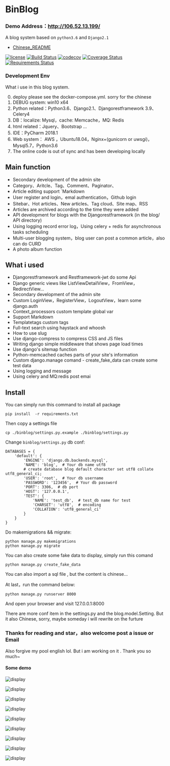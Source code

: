 # BinBlog

### Demo Address：http://106.52.13.199/

A blog system based on `python3.6` and `Django2.1`

- [Chinese_README](./README.md)

[![license](https://img.shields.io/github/license/enjoy-binbin/Django-blog.svg)](https://github.com/enjoy-binbin/Django-blog/blob/master/LICENSE) [![Build Status](https://travis-ci.com/enjoy-binbin/Django-blog.svg?branch=master)](https://travis-ci.org/enjoy-binbin/Django-blog) [![codecov](https://codecov.io/gh/enjoy-binbin/Django-blog/branch/master/graph/badge.svg)](https://codecov.io/gh/enjoy-binbin/Django-blog) [![Coverage Status](https://coveralls.io/repos/github/enjoy-binbin/Django-blog/badge.svg?branch=master)](https://coveralls.io/github/enjoy-binbin/Django-blog?branch=master) [![Requirements Status](https://requires.io/github/enjoy-binbin/Django-blog/requirements.svg?branch=master)](https://requires.io/github/enjoy-binbin/Django-blog/requirements/?branch=master)

### Development Env

What i use in this blog system.

0. deploy please see the docker-compose.yml. sorry for the chinese
1. DEBUG system: win10 x64
2. Python related：Python3.6、Django2.1、Djangorestframework 3.9、Celery4
3. DB：localize: Mysql，cache: Memcache，MQ: Redis
4. html related：Jquery、Bootstrap ...
5. IDE：PyCharm 2018.1
6. Web system： AWS ，Ubuntu18.04，Nginx+(gunicorn or uwsgi)，Mysql5.7，Python3.6
7. The online code is out of sync and has been developing locally

## Main function

* Secondary development of the admin site
* Category、Aritcle、Tag、Comment、Paginator、
* Article editing support `Markdown
* User register and login，emal authentication，Github login
* Sitebar、Hot articles、New articles、Tag cloud、Site map、RSS
* Articles are archived according to the time they were added
* API development for blogs with the Djangorestframework (in the blog/ API directory)
* Using logging record error log，Using  celery + redis for asynchronous tasks scheduling
* Multi-user blogging system，blog user can post a common article，also can do CURD
* A photo album function

## What i used

* Djangorestframework and Restframework-jwt do some Api
* Django generic views like ListViewDetailView，FromView，RedirectView...
* Secondary development of the admin site
* Custom LoginView，RegisterView，LogoutView，learn some django.auth
* Context_processors custom template global var
* Support Markdown
* Templatetags custom tags
* Full-text search using haystack and whoosh
* How to use slug
* Use django-compress to compress CSS  and  JS files
* Writing django simple middleware that shows page load times
* Use django's sitemap function
* Python-memcached caches parts of your site's information
* Custom django.manage  comand - create_fake_data can create some test data
* Using logging and message 
* Using celery and MQ:redis post emai

## Install

You can simply run this command to install all package

```
pip install  -r requirements.txt
```

Then copy a settings file 

```
cp ./binblog/settings.py.example ./binblog/settings.py
```

Change `binblog/settings.py` db conf:

```
DATABASES = {
    'default': {
        'ENGINE': 'django.db.backends.mysql',
        'NAME': 'blog',  # Your db name utf8
       	# create database blog default character set utf8 collate utf8_general_ci;
        'USER': 'root',  # Your db username
        'PASSWORD': '123456',  # Your db password
        'PORT': 3306,  # db port
        'HOST': '127.0.0.1',
        'TEST': {
            'NAME': 'test_db',  # test_db name for test
            'CHARSET': 'utf8',  # encoding
            'COLLATION': 'utf8_general_ci'
        }
    }
}
```

Do makemigrations && migrate:

```
python manage.py makemigrations
python manage.py migrate
```

You can also create some fake data to display, simply run this comand

```
python manage.py create_fake_data
```

You can also import a sql file , but the content is chinese...

At last，run the command below:

```
python manage.py runserver 8000
```

And open your browser and visit 127.0.0.1:8000

There are more conf item in the settings.py and the blog.model.Setting. But it also Chinese, sorry, maybe someday i will rewrite on the furture

### Thanks for reading and star，also welcome post a issue or Email

Also forgive my pool english lol. But i am working on it . Thank you so much~

#### Some demo 

![display](https://github.com/enjoy-binbin/binblog-Django/blob/master/media/display/display.png)

![display](https://github.com/enjoy-binbin/binblog-Django/blob/master/media/display/display2.png)

![display](https://github.com/enjoy-binbin/binblog-Django/blob/master/media/display/display3.png)

![display](https://github.com/enjoy-binbin/binblog-Django/blob/master/media/display/display4.png)

![display](https://github.com/enjoy-binbin/binblog-Django/blob/master/media/display/display5.png)

![display](https://github.com/enjoy-binbin/binblog-Django/blob/master/media/display/display6.png)

![display](https://github.com/enjoy-binbin/binblog-Django/blob/master/media/display/display7.png)

![display](https://github.com/enjoy-binbin/binblog-Django/blob/master/media/display/display8.png)

![display](https://github.com/enjoy-binbin/binblog-Django/blob/master/media/display/display9.png)
